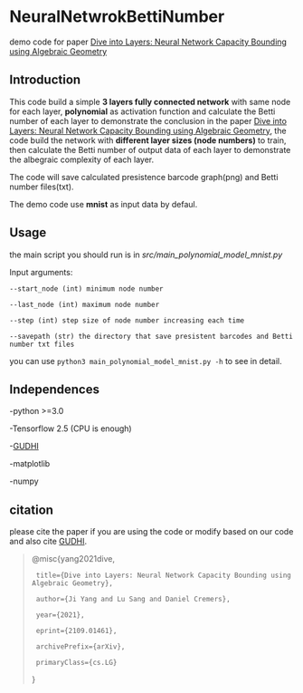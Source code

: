 # NeuralNetwrokBettiNumber
demo code for paper [Dive into Layers: Neural Network Capacity Bounding using Algebraic Geometry](https://arxiv.org/abs/2109.01461)

## Introduction
This code build a simple **3 layers fully connected network** with same node for each layer, **polynomial** as activation function and calculate the Betti number of each layer to demonstrate the conclusion in the paper [Dive into Layers: Neural Network Capacity Bounding using Algebraic Geometry](https://arxiv.org/abs/2109.01461), the code build the network with **different layer sizes (node numbers)** to train, then calculate the Betti number of output data of each layer to demonstrate the albegraic complexity of each layer. 

The code will save calculated presistence barcode graph(png) and Betti number files(txt).

The demo code use **mnist** as input data by defaul. 

## Usage
the main script you should run is in *src/main_polynomial_model_mnist.py*

Input arguments:
```
--start_node (int) minimum node number

--last_node (int) maximum node number

--step (int) step size of node number increasing each time

--savepath (str) the directory that save presistent barcodes and Betti number txt files
```
you can use ```python3 main_polynomial_model_mnist.py -h``` to see in detail.


## Independences
-python >=3.0

-Tensorflow 2.5 (CPU is enough)

-[GUDHI](https://gudhi.inria.fr/)

-matplotlib

-numpy


## citation
please cite the paper if you are using the code or modify based on our code and also cite [GUDHI](https://gudhi.inria.fr/).

>@misc{yang2021dive,
>
>      title={Dive into Layers: Neural Network Capacity Bounding using Algebraic Geometry}, 
>
>      author={Ji Yang and Lu Sang and Daniel Cremers},
>
>      year={2021},
>
>      eprint={2109.01461},
>
>      archivePrefix={arXiv},
>
>      primaryClass={cs.LG}
>
>}